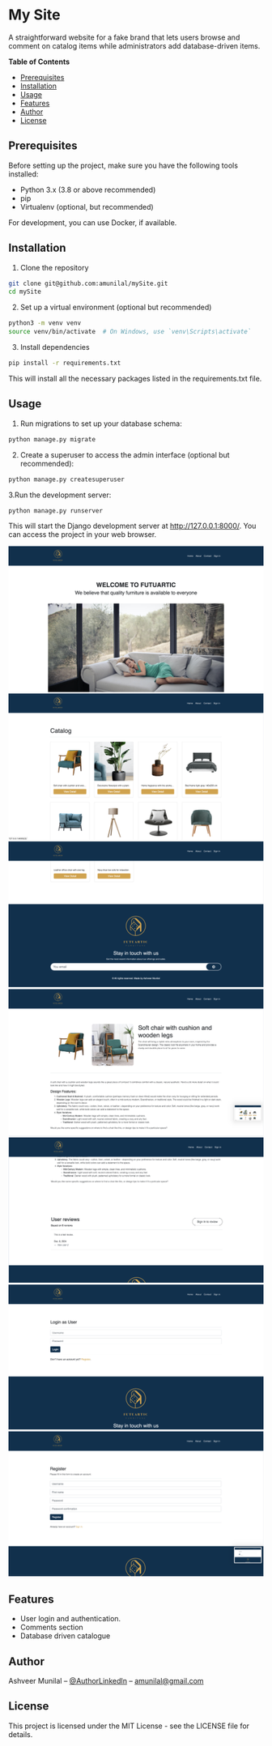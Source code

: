 # My Site

A straightforward website for a fake brand that lets users browse and comment on catalog items while administrators add database-driven items.

**Table of Contents**

- [Prerequisites](#prerequisites)
- [Installation](#installation)
- [Usage](#usage)
- [Features](#features)
- [Author](#author)
- [License](#license)

## Prerequisites

Before setting up the project, make sure you have the following tools installed:

- Python 3.x (3.8 or above recommended)
- pip
- Virtualenv (optional, but recommended)

For development, you can use Docker, if available.

## Installation

1. Clone the repository 
```sh 
git clone git@github.com:amunilal/mySite.git
cd mySite
```
2. Set up a virtual environment (optional but recommended)
```sh 
python3 -m venv venv
source venv/bin/activate  # On Windows, use `venv\Scripts\activate`
```
3. Install dependencies
```sh 
pip install -r requirements.txt
```
This will install all the necessary packages listed in the requirements.txt file.

## Usage

1. Run migrations to set up your database schema:
```sh 
python manage.py migrate
```
2. Create a superuser to access the admin interface (optional but recommended):
```sh 
python manage.py createsuperuser
```
3.Run the development server:
```sh 
python manage.py runserver
```
This will start the Django development server at http://127.0.0.1:8000/. You can access the project in your web browser.

![ScreenShot](screenshots/Screenshot-1.png)
![ScreenShot](screenshots/Screenshot-2.png)
![ScreenShot](screenshots/Screenshot-3.png)
![ScreenShot](screenshots/Screenshot-4.png)
![ScreenShot](screenshots/Screenshot-5.png)
![ScreenShot](screenshots/Screenshot-6.png)
![ScreenShot](screenshots/Screenshot-7.png)

## Features

- User login and authentication.
- Comments section
- Database driven catalogue


## Author

Ashveer Munilal – [@AuthorLinkedIn](https://www.linkedin.com/in/cgroom/) – amunilal@gmail.com


## License
This project is licensed under the MIT License - see the LICENSE file for details.


